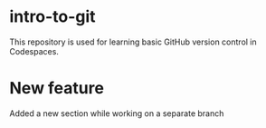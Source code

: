 # intro-to-git
This repository is used for learning basic GitHub version control in Codespaces.
# New feature
Added a new section while working on a separate branch